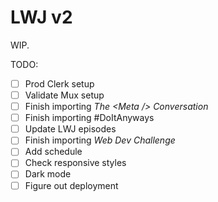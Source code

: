 # LWJ v2

WIP.

TODO:

- [ ] Prod Clerk setup
- [ ] Validate Mux setup
- [ ] Finish importing _The \<Meta /\> Conversation_
- [ ] Finish importing #DoItAnyways
- [ ] Update LWJ episodes
- [ ] Finish importing _Web Dev Challenge_
- [ ] Add schedule
- [ ] Check responsive styles
- [ ] Dark mode
- [ ] Figure out deployment
